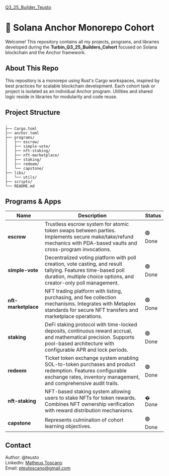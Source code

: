 <u>Q3_25_Builder_Teusto</u>

# 🚀 Solana Anchor Monorepo Cohort
Welcome! This repository contains all my projects, programs, and libraries developed during the <b>Turbin_Q3_25_Builders_Cohort</b> focused on Solana blockchain and the Anchor framework.

## About This Repo
This repository is a monorepo using Rust's Cargo workspaces, inspired by best practices for scalable blockchain development. Each cohort task or project is isolated as an individual Anchor program. Utilities and shared logic reside in libraries for modularity and code reuse.

## Project Structure
```
.
├── Cargo.toml
├── anchor.toml
├── programs/
│   ├── escrow/
│   ├── simple-vote/
│   ├── nft-staking/
│   ├── nft-marketplace/
│   ├── staking/
│   ├── redeem/
│   └── capstone/
├── libs/
│   └── utils/
├── scripts/
└── README.md
```
## Programs & Apps
| Name        | Description | Status  |
| ----------- | ----------- | ------- |
| **escrow** | Trustless escrow system for atomic token swaps between parties. Implements secure make/take/refund mechanics with PDA-based vaults and cross-program invocations. | 🟢 Done  |
| **simple-vote** | Decentralized voting platform with poll creation, vote casting, and result tallying. Features time-based poll duration, multiple choice options, and creator-only poll management. | 🟢 Done  |
| **nft-marketplace** | NFT trading platform with listing, purchasing, and fee collection mechanisms. Integrates with Metaplex standards for secure NFT transfers and marketplace operations. | 🟢 Done  |
| **staking** | DeFi staking protocol with time-locked deposits, continuous reward accrual, and mathematical precision. Supports pool-based architecture with configurable APR and lock periods. | 🟢 Done  |
| **redeem** | Ticket token exchange system enabling SOL-to-token purchases and product redemption. Features configurable exchange rates, inventory management, and comprehensive audit trails. | 🟢 Done  |
| **nft-staking** | NFT-based staking system allowing users to stake NFTs for token rewards. Combines NFT ownership verification with reward distribution mechanisms. | � Done  |
| **capstone** | Represents culmination of cohort learning objectives. | 🟢 Done  |

## Contact
Author: @teusto<br>
LinkedIn: [Matheus Toscano](https://www.linkedin.com/in/matheus-toscano-oliveira/)<br>
Email: pteutoscano@gmail.com